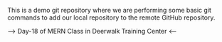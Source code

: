 This is a demo git repository where we are performing some basic git commands to add our local repository to the remote GitHub repository.

--> Day-18 of MERN Class in Deerwalk Training Center <--
